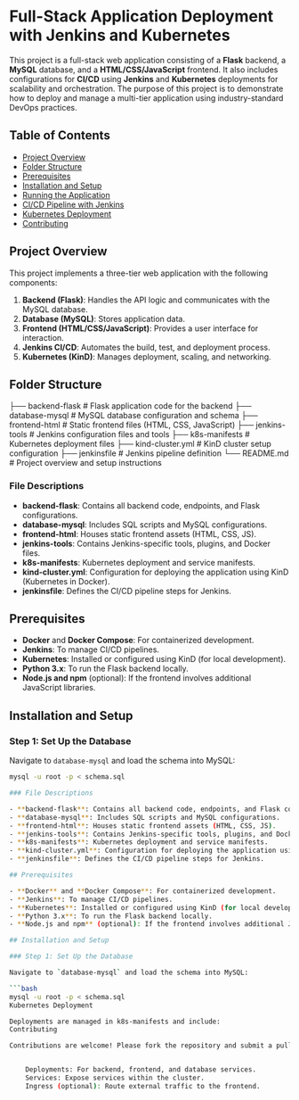 # Full-Stack Application Deployment with Jenkins and Kubernetes

This project is a full-stack web application consisting of a **Flask** backend, a **MySQL** database, and a **HTML/CSS/JavaScript** frontend. It also includes configurations for **CI/CD** using **Jenkins** and **Kubernetes** deployments for scalability and orchestration. The purpose of this project is to demonstrate how to deploy and manage a multi-tier application using industry-standard DevOps practices.

## Table of Contents

- [Project Overview](#project-overview)
- [Folder Structure](#folder-structure)
- [Prerequisites](#prerequisites)
- [Installation and Setup](#installation-and-setup)
- [Running the Application](#running-the-application)
- [CI/CD Pipeline with Jenkins](#cicd-pipeline-with-jenkins)
- [Kubernetes Deployment](#kubernetes-deployment)
- [Contributing](#contributing)

## Project Overview

This project implements a three-tier web application with the following components:

1. **Backend (Flask)**: Handles the API logic and communicates with the MySQL database.
2. **Database (MySQL)**: Stores application data.
3. **Frontend (HTML/CSS/JavaScript)**: Provides a user interface for interaction.
4. **Jenkins CI/CD**: Automates the build, test, and deployment process.
5. **Kubernetes (KinD)**: Manages deployment, scaling, and networking.

## Folder Structure

├── backend-flask # Flask application code for the backend ├── database-mysql # MySQL database configuration and schema ├── frontend-html # Static frontend files (HTML, CSS, JavaScript) ├── jenkins-tools # Jenkins configuration files and tools ├── k8s-manifests # Kubernetes deployment files ├── kind-cluster.yml # KinD cluster setup configuration ├── jenkinsfile # Jenkins pipeline definition └── README.md # Project overview and setup instructions

### File Descriptions

- **backend-flask**: Contains all backend code, endpoints, and Flask configurations.
- **database-mysql**: Includes SQL scripts and MySQL configurations.
- **frontend-html**: Houses static frontend assets (HTML, CSS, JS).
- **jenkins-tools**: Contains Jenkins-specific tools, plugins, and Docker files.
- **k8s-manifests**: Kubernetes deployment and service manifests.
- **kind-cluster.yml**: Configuration for deploying the application using KinD (Kubernetes in Docker).
- **jenkinsfile**: Defines the CI/CD pipeline steps for Jenkins.

## Prerequisites

- **Docker** and **Docker Compose**: For containerized development.
- **Jenkins**: To manage CI/CD pipelines.
- **Kubernetes**: Installed or configured using KinD (for local development).
- **Python 3.x**: To run the Flask backend locally.
- **Node.js and npm** (optional): If the frontend involves additional JavaScript libraries.

## Installation and Setup

### Step 1: Set Up the Database

Navigate to `database-mysql` and load the schema into MySQL:

```bash
mysql -u root -p < schema.sql

### File Descriptions

- **backend-flask**: Contains all backend code, endpoints, and Flask configurations.
- **database-mysql**: Includes SQL scripts and MySQL configurations.
- **frontend-html**: Houses static frontend assets (HTML, CSS, JS).
- **jenkins-tools**: Contains Jenkins-specific tools, plugins, and Docker files.
- **k8s-manifests**: Kubernetes deployment and service manifests.
- **kind-cluster.yml**: Configuration for deploying the application using KinD (Kubernetes in Docker).
- **jenkinsfile**: Defines the CI/CD pipeline steps for Jenkins.

## Prerequisites

- **Docker** and **Docker Compose**: For containerized development.
- **Jenkins**: To manage CI/CD pipelines.
- **Kubernetes**: Installed or configured using KinD (for local development).
- **Python 3.x**: To run the Flask backend locally.
- **Node.js and npm** (optional): If the frontend involves additional JavaScript libraries.

## Installation and Setup

### Step 1: Set Up the Database

Navigate to `database-mysql` and load the schema into MySQL:

```bash
mysql -u root -p < schema.sql
Kubernetes Deployment

Deployments are managed in k8s-manifests and include:
Contributing

Contributions are welcome! Please fork the repository and submit a pull request.


    Deployments: For backend, frontend, and database services.
    Services: Expose services within the cluster.
    Ingress (optional): Route external traffic to the frontend.
